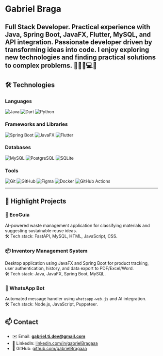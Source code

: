 # Gabriel Braga

Full Stack Developer. Practical experience with Java, Spring Boot, JavaFX, Flutter, MySQL, and API integration.
Passionate developer driven by transforming ideas into code. I enjoy exploring new technologies and finding practical solutions to complex problems. 👨‍💻👾💻🚀
---

## 🛠 Technologies

### Languages  
![Java](https://img.shields.io/badge/Java-%23ED8B00?style=flat&logo=java&logoColor=white)
![Dart](https://img.shields.io/badge/Dart-0175C2?style=flat&logo=dart&logoColor=white)
![Python](https://img.shields.io/badge/Python-3776AB?style=flat&logo=python&logoColor=white)

### Frameworks and Libraries  
![Spring Boot](https://img.shields.io/badge/Spring_Boot-6DB33F?style=flat&logo=spring-boot&logoColor=white)
![JavaFX](https://img.shields.io/badge/JavaFX-3873B3?style=flat&logo=java&logoColor=white)
![Flutter](https://img.shields.io/badge/Flutter-02569B?style=flat&logo=flutter&logoColor=white)

### Databases  
![MySQL](https://img.shields.io/badge/MySQL-4479A1?style=flat&logo=mysql&logoColor=white)
![PostgreSQL](https://img.shields.io/badge/PostgreSQL-4169E1?style=flat&logo=postgresql&logoColor=white)
![SQLite](https://img.shields.io/badge/SQLite-003B57?style=flat&logo=sqlite&logoColor=white)

### Tools  
![Git](https://img.shields.io/badge/Git-F05032?style=flat&logo=git&logoColor=white)
![GitHub](https://img.shields.io/badge/GitHub-181717?style=flat&logo=github&logoColor=white)
![Figma](https://img.shields.io/badge/Figma-F24E1E?style=flat&logo=figma&logoColor=white)
![Docker](https://img.shields.io/badge/Docker-2496ED?style=flat&logo=docker&logoColor=white)
![GitHub Actions](https://img.shields.io/badge/GitHub_Actions-2088FF?style=flat&logo=github-actions&logoColor=white)

---

## 📂 Highlight Projects

### 🧠 EcoGuia  
AI-powered waste management application for classifying materials and suggesting sustainable reuse ideas.  
🛠 Tech stack: FastAPI, MySQL, HTML, JavaScript, CSS.

### 📦 Inventory Management System  
Desktop application using JavaFX and Spring Boot for product tracking, user authentication, history, and data export to PDF/Excel/Word.  
🛠 Tech stack: Java, JavaFX, Spring Boot, MySQL.

### 🤖 WhatsApp Bot  
Automated message handler using `whatsapp-web.js` and AI integration.  
🛠 Tech stack: Node.js, JavaScript, Puppeteer.

## 📫 Contact

- ✉️ Email: **gabriel.ti.dev@gmail.com**  
- 💼 LinkedIn: [linkedin.com/in/gabrielBragaaa](https://linkedin.com/in/gabrielBragaaa)  
- 🐙 GitHub: [github.com/gabrielBragaaa](https://github.com/gabrielBragaaa)
